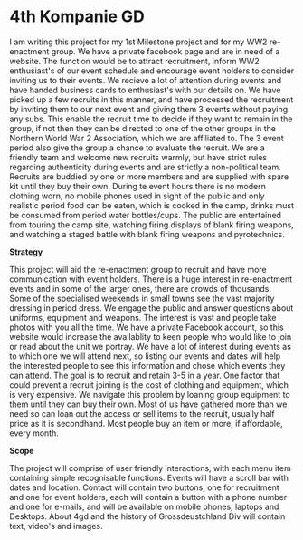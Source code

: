 # 4th Kompanie GD

I am writing this project for my 1st Milestone project and for my WW2 re-enactment group. We have a private facebook page and are in need of a website. The function would be to attract recruitment, inform WW2 enthusiast's of our event schedule and encourage event holders to consider inviting us to their events. We recieve a lot of attention during events and have handed business cards to enthusiast's with our details on. We have picked up a few recruits in this manner, and have processed the recruitment by inviting them to our next event and giving them 3 events without paying any subs. This enable the recruit time to decide if they want to remain in the group, if not then they can be directed to one of the other groups in the Northern World War 2 Association, which we are affiliated to. The 3 event period also give the group a chance to evaluate the recruit. We are a friendly team and welcome new recruits warmly, but have strict rules regarding authenticity during events and are strictly a non-political team. Recruits are buddied by one or more members and are supplied with spare kit until they buy their own. During te event hours there is no modern clothing worn, no mobile phones used in sight of the public and only realistic period food can be eaten, which is cooked in the camp, drinks must be consumed from period water bottles/cups. The public are entertained from touring the camp site, watching firing displays of blank firing weapons, and watching a staged battle with blank firing weapons and pyrotechnics.

**Strategy**

This project will aid the re-enactment group to recruit and have more communication with event holders. There is a huge interest in re-enactment events and in some of the larger ones, there are crowds of thousands. Some of the specialised weekends in small towns see the vast majority dressing in period dress. We engage the public and answer questions about uniforms, equipment and weapons. The interest is vast and people take photos with you all the time. We have a private Facebook account, so this website would increase the availablity to keen people who would like to join or read about the unit we portray. We have a lot of interest during events as to which one we will attend next, so listing our events and dates will help the interested people to see this information and chose which events they can attend. The goal is to recruit and retain 3-5 in a year. One factor that could prevent a recruit joining is the cost of clothing and equipment, which is very expensive. We navigate this problem by loaning group equipment to them until they can buy their own. Most of us have gathered more than we need so can loan out the access or sell items to the recruit, usually half price as it is secondhand. Most people buy an item or more, if affordable, every month.

**Scope**

The project will comprise of user friendly interactions, with each menu item containing simple recognisable functions. Events will have a scroll bar with dates and location. Contact will contain two buttons, one for recruitment and one for event holders, each will contain a button with a phone number and one for e-mails, and will be available on mobile phones, laptops and Desktops. About 4gd and the history of Grossdeustchland Div will contain text, video's and images.

